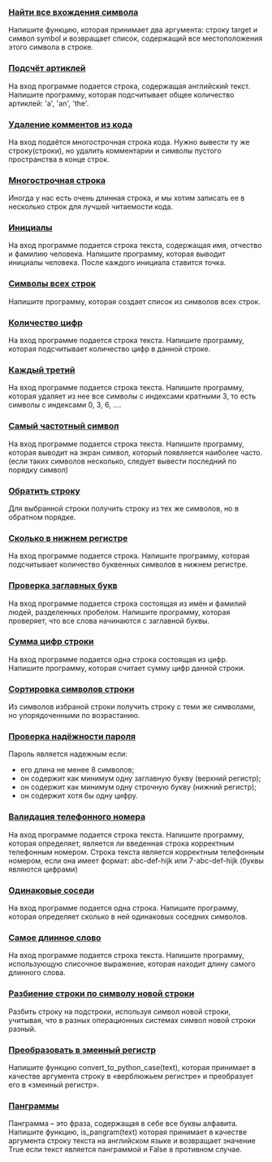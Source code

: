 ### [Найти все вхождения символа](/source/strings/findAllOccurrences.md)

Напишите функцию, которая принимает два аргумента: строку target и символ symbol и возвращает список, содержащий все местоположения этого символа в строке.

### [Подсчёт артиклей](/source/strings/getNumberOfArticles.md)

На вход программе подается строка, содержащая английский текст. Напишите программу, которая подсчитывает общее количество артиклей: 'a', 'an', 'the'.

### [Удаление комментов из кода](/source/strings/deleteComments.md)

На вход подаётся многострочная строка кода.
Нужно вывести ту же строку(строки), но удалить комментарии и символы пустого пространства в конце строк.

### [Многострочная строка](/source/strings/multilineString.md)

Иногда у нас есть очень длинная строка, и мы хотим записать ее в несколько строк для лучшей читаемости кода. 

### [Инициалы](/source/strings/getInitials.md)

На вход программе подается строка текста, содержащая имя, отчество и фамилию человека. Напишите программу, которая выводит инициалы человека. После каждого инициала ставится точка.

### [Символы всех строк](/source/strings/listOfAllChars.md)

Напишите программу, которая создает список из символов всех строк.

### [Количество цифр](/source/strings/countDigits.md)

На вход программе подается строка текста. Напишите программу, которая подсчитывает количество цифр в данной строке.

### [Каждый третий](/source/strings/everyThird.md)

На вход программе подается строка текста. Напишите программу, которая удаляет из нее все символы с индексами кратными 3, то есть символы с индексами 0, 3, 6, ....

### [Самый частотный символ](/source/strings/mostFrequentSymbol.md)

На вход программе подается строка текста. Напишите программу, которая выводит на экран символ, который появляется наиболее часто. (если таких символов несколько, следует вывести последний по порядку символ)

### [Обратить строку](/source/strings/reverseString.md)

Для выбранной строки получить строку из тех же символов, но в обратном порядке.

### [Сколько в нижнем регистре](/source/strings/countLower.md)

На вход программе подается строка. Напишите программу, которая подсчитывает количество буквенных символов в нижнем регистре.

### [Проверка заглавных букв](/source/strings/checkCapitalized.md)

На вход программе подается строка состоящая из имён и фамилий людей, разделенных пробелом. Напишите программу, которая проверяет, что все слова начинаются с заглавной буквы.

### [Сумма цифр строки](/source/strings/getSumOfDigits.md)

На вход программе подается одна строка состоящая из цифр. Напишите программу, которая считает сумму цифр данной строки.

### [Сортировка символов строки](/source/strings/sortString.md)

Из символов избраной строки получить строку с теми же символами, но упорядоченными по возрастанию.

### [Проверка надёжности пароля](/source/strings/isGoodPassword.md)
 
Пароль является надежным если:  
* его длина не менее 8 символов; 
* он содержит как минимум одну заглавную букву (верхний регистр); 
* он содержит как минимум одну строчную букву (нижний регистр);
* он содержит хотя бы одну цифру.

### [Валидация телефонного номера](/source/strings/checkPhoneNumber.md)
На вход программе подается строка текста. Напишите программу, которая определяет, является ли введенная строка корректным телефонным номером. Строка текста является корректным телефонным номером, если она имеет формат:
    abc-def-hijk или
    7-abc-def-hijk (буквы являются цифрами)


### [Одинаковые соседи](/source/strings/countEqualNeighbours.md)

На вход программе подается одна строка. Напишите программу, которая определяет сколько в ней одинаковых соседних символов.

### [Самое длинное слово](/source/strings/longestWord.md)

На вход программе подается строка текста. Напишите программу, использующую списочное выражение, которая находит длину самого длинного слова.

### [Разбиение строки по символу новой строки](/source/strings/splitStringByNewLine.md)

Разбить строку на подстроки, используя символ новой строки, учитывая, что в разных операционных системах символ новой строки разный.

### [Преобразовать в змеиный регистр](/source/strings/convertToPythonCase.md)

Напишите функцию convert_to_python_case(text), которая принимает в качестве аргумента строку в «верблюжьем регистре» и преобразует его в «змеиный регистр».

### [Панграммы](/source/strings/isPangram.md)

Панграмма – это фраза, содержащая в себе все буквы алфавита. Напишите функцию, is_pangram(text) которая принимает в качестве аргумента строку текста на английском языке и возвращает значение True если текст является панграммой и False в противном случае.